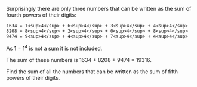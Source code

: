 Surprisingly there are only three numbers that can be written as the sum of fourth powers of their digits:

    1634 = 1<sup>4</sup> + 6<sup>4</sup> + 3<sup>4</sup> + 4<sup>4</sup>
    8208 = 8<sup>4</sup> + 2<sup>4</sup> + 0<sup>4</sup> + 8<sup>4</sup>
    9474 = 9<sup>4</sup> + 4<sup>4</sup> + 7<sup>4</sup> + 4<sup>4</sup>

As 1 = 1<sup>4</sup> is not a sum it is not included.

The sum of these numbers is 1634 + 8208 + 9474 = 19316.

Find the sum of all the numbers that can be written as the sum of fifth powers of their digits.
